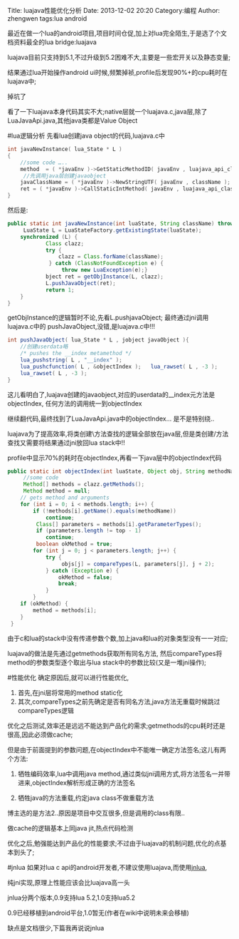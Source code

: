 Title: luajava性能优化分析
Date: 2013-12-02 20:20
Category:编程 
Author: zhengwen
tags:lua android

最近在做一个lua的android项目,项目时间仓促,加上对lua完全陌生,于是选了个文档资料最全的lua bridge:luajava

luajava目前只支持到5.1,不过升级到5.2困难不大,主要是一些宏开关以及静态变量;

结果通过lua开始操作android ui时候,频繁掉祯,profile后发现90%+的cpu耗时在luajava中;

掉坑了

看了一下luajava本身代码其实不大;native层就一个luajava.c,java层,除了LuaJavaApi.java,其他java类都是Value Object

#lua逻辑分析
先看lua创建java object的代码,luajava.c中
```C
int javaNewInstance( lua_State * L )
{     
	//some code …..
	method  = ( *javaEnv )->GetStaticMethodID( javaEnv , luajava_api_class , "javaNewInstance" ,"(ILjava/lang/String;)I" );
	 //先调用java层创建javaobject
	javaClassName = ( *javaEnv )->NewStringUTF( javaEnv , className );
	ret = ( *javaEnv )->CallStaticIntMethod( javaEnv , luajava_api_class , method, (jint)stateIndex , javaClassName );
}
```
然后是:

```Java
public static int javaNewInstance(int luaState, String className) throws LuaException {
	 LuaState L = LuaStateFactory.getExistingState(luaState);
	synchronized (L) {
			Class clazz;
			try {
				clazz = Class.forName(className);
			 } catch (ClassNotFoundException e) {
				 throw new LuaException(e);}
			bject ret = getObjInstance(L, clazz);
			L.pushJavaObject(ret);
			return 1;
	}
}
```

getObjInstance的逻辑暂时不论,先看L.pushjavaObject; 最终通过jni调用luajava.c中的 pushJavaObject,没错,是luajava.c中!!!
```Java
int pushJavaObject( lua_State * L , jobject javaObject ){
	//创建userdata略
	/* pushes the __index metamethod */
	lua_pushstring( L , "__index" );
	lua_pushcfunction( L , &objectIndex );   lua_rawset( L , -3 );
	lua_rawset( L , -3 );
}
```
这儿看明白了,luajava创建的javaobject,对应的userdata的__index元方法是objectIndex,
任何方法的调用统一到objectIndex

继续翻代码,最终找到了LuaJavaApi.java中的objectIndex… 是不是特别绕..

luajava为了提高效率,将类创建\方法查找的逻辑全部放在java层,但是类创建/方法查找又需要将结果通过jni放回lua stack中!!

profile中显示70%的耗时在objectIndex,再看一下java层中的objectIndex代码
```Java
public static int objectIndex(int luaState, Object obj, String methodName) throws LuaException {
	 //some code
	 Method[] methods = clazz.getMethods();
	 Method method = null;
	// gets method and arguments
	for (int i = 0; i < methods.length; i++) {
		if (!methods[i].getName().equals(methodName))
			continue;
		 Class[] parameters = methods[i].getParameterTypes();
		 if (parameters.length != top - 1)
		 	continue;
		 boolean okMethod = true;
		for (int j = 0; j < parameters.length; j++) {
			try {
				 objs[j] = compareTypes(L, parameters[j], j + 2);
			} catch (Exception e) {
				okMethod = false;
				break;
			}
		}
	if (okMethod) {
 		method = methods[i];
 	}
 }
```

由于c和lua的stack中没有传递参数个数,加上java和lua的对象类型没有一一对应;

luajava的做法是先通过getmethods获取所有同名方法, 然后compareTypes将method的参数类型逐个取出与lua stack中的参数比较(又是一堆jni操作);

#性能优化
确定原因后,就可以进行性能优化, 

1. 首先,在jni层将常用的method static化
2. 其次,compareTypes之前先确定是否有同名方法,java方法无重载时候跳过compareTypes逻辑

优化之后测试,效率还是远远不能达到产品化的需求;getmethods的cpu耗时还是很高,因此必须做cache;

但是由于前面提到的参数问题,在objectIndex中不能唯一确定方法签名;这儿有两个方法:

1. 牺牲编码效率,lua中调用java method,通过类似jni调用方式,将方法签名一并带进来,objectIndex解析形成正确的方法签名

2. 牺牲java的方法重载,约定java class不做重载方法

博主选的是方法2..原因是项目中交互很多,但是调用的class有限..

做cache的逻辑基本上同java jit,热点代码检测

优化之后,勉强能达到产品化的性能要求;不过由于luajava的机制问题,优化的点基本到头了;

#jnlua
如果对lua c api的android开发者,不建议使用luajava,而使用[jnlua](https://code.google.com/p/jnlua/),

纯jni实现,原理上性能应该会比luajava高一头

jnlua分两个版本,0.9支持lua 5.2,1.0支持lua5.2

0.9已经移植到android平台,1.0暂无(作者在wiki中说明未来会移植)

缺点是文档很少,下篇我再说说jnlua


